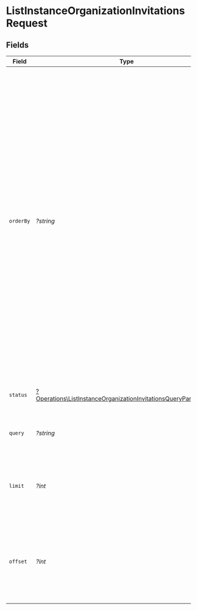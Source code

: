 # ListInstanceOrganizationInvitationsRequest


## Fields

| Field                                                                                                                                                                                                                                                                                                                                                                                                                                                                                                                               | Type                                                                                                                                                                                                                                                                                                                                                                                                                                                                                                                                | Required                                                                                                                                                                                                                                                                                                                                                                                                                                                                                                                            | Description                                                                                                                                                                                                                                                                                                                                                                                                                                                                                                                         |
| ----------------------------------------------------------------------------------------------------------------------------------------------------------------------------------------------------------------------------------------------------------------------------------------------------------------------------------------------------------------------------------------------------------------------------------------------------------------------------------------------------------------------------------- | ----------------------------------------------------------------------------------------------------------------------------------------------------------------------------------------------------------------------------------------------------------------------------------------------------------------------------------------------------------------------------------------------------------------------------------------------------------------------------------------------------------------------------------- | ----------------------------------------------------------------------------------------------------------------------------------------------------------------------------------------------------------------------------------------------------------------------------------------------------------------------------------------------------------------------------------------------------------------------------------------------------------------------------------------------------------------------------------- | ----------------------------------------------------------------------------------------------------------------------------------------------------------------------------------------------------------------------------------------------------------------------------------------------------------------------------------------------------------------------------------------------------------------------------------------------------------------------------------------------------------------------------------- |
| `orderBy`                                                                                                                                                                                                                                                                                                                                                                                                                                                                                                                           | *?string*                                                                                                                                                                                                                                                                                                                                                                                                                                                                                                                           | :heavy_minus_sign:                                                                                                                                                                                                                                                                                                                                                                                                                                                                                                                  | Allows to return organization invitations in a particular order.<br/>At the moment, you can order the returned organization invitations either by their `created_at` or `email_address`.<br/>In order to specify the direction, you can use the `+/-` symbols prepended in the property to order by.<br/>For example, if you want organization invitations to be returned in descending order according to their `created_at` property, you can use `-created_at`.<br/>If you don't use `+` or `-`, then `+` is implied.<br/>Defaults to `-created_at`. |
| `status`                                                                                                                                                                                                                                                                                                                                                                                                                                                                                                                            | [?Operations\ListInstanceOrganizationInvitationsQueryParamStatus](../../Models/Operations/ListInstanceOrganizationInvitationsQueryParamStatus.md)                                                                                                                                                                                                                                                                                                                                                                                   | :heavy_minus_sign:                                                                                                                                                                                                                                                                                                                                                                                                                                                                                                                  | Filter organization invitations based on their status                                                                                                                                                                                                                                                                                                                                                                                                                                                                               |
| `query`                                                                                                                                                                                                                                                                                                                                                                                                                                                                                                                             | *?string*                                                                                                                                                                                                                                                                                                                                                                                                                                                                                                                           | :heavy_minus_sign:                                                                                                                                                                                                                                                                                                                                                                                                                                                                                                                  | Filter organization invitations based on their `email_address`                                                                                                                                                                                                                                                                                                                                                                                                                                                                      |
| `limit`                                                                                                                                                                                                                                                                                                                                                                                                                                                                                                                             | *?int*                                                                                                                                                                                                                                                                                                                                                                                                                                                                                                                              | :heavy_minus_sign:                                                                                                                                                                                                                                                                                                                                                                                                                                                                                                                  | Applies a limit to the number of results returned.<br/>Can be used for paginating the results together with `offset`.                                                                                                                                                                                                                                                                                                                                                                                                               |
| `offset`                                                                                                                                                                                                                                                                                                                                                                                                                                                                                                                            | *?int*                                                                                                                                                                                                                                                                                                                                                                                                                                                                                                                              | :heavy_minus_sign:                                                                                                                                                                                                                                                                                                                                                                                                                                                                                                                  | Skip the first `offset` results when paginating.<br/>Needs to be an integer greater or equal to zero.<br/>To be used in conjunction with `limit`.                                                                                                                                                                                                                                                                                                                                                                                   |